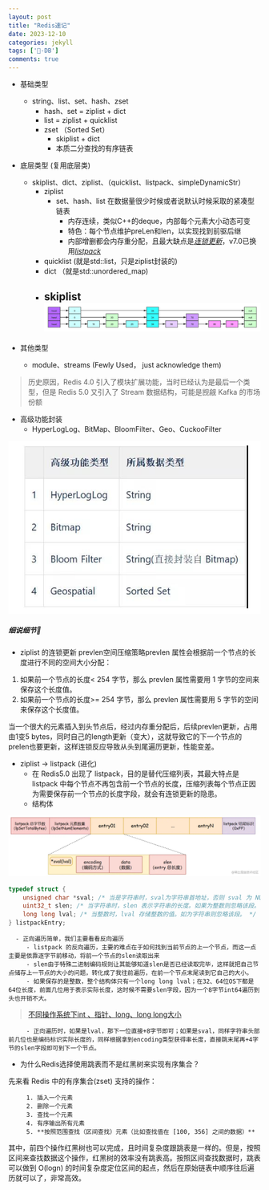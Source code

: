 ```yaml
---
layout: post
title: "Redis速记"
date: 2023-12-10
categories: jekyll
tags: ['🥁-DB']
comments: true
---
```


- 基础类型
   - string、list、set、hash、zset
      - hash、set = ziplist + dict
      - list = ziplist + quicklist
      - zset （Sorted Set）
         - skiplist + dict
         - 本质二分查找的有序链表
- 底层类型 (复用底层类)
   - skiplist、dict、ziplist、（quicklist、listpack、simpleDynamicStr）
      - ziplist
         - set、hash、list 在数据量很少时候或者说默认时候采取的紧凑型链表
            - 内存连续，类似C++的deque，内部每个元素大小动态可变
            - 特色：每个节点维护preLen和len，以实现找到前驱后继
            - 内部增删都会内存重分配，且最大缺点是[_连锁更新_](#oO41M)，v7.0已换用[_listpack_](#oO41M)
      - quicklist (就是std::list，只是ziplist封装的)
      - dict （就是std::unordered_map)
      - skiplist![image.png](../images/1692345865970-f9b3827f-87ed-4d33-a256-cae00034ed54.png)
         - 

- 其他类型
   - module、streams (Fewly Used， just acknowledge them)
> 历史原因，Redis 4.0 引入了模块扩展功能，当时已经认为是最后一个类型，但是 Redis 5.0 又引入了 Stream 数据结构，可能是觊觎 Kafka 的市场份额

- 高级功能封装
   - HyperLogLog、BitMap、BloomFilter、Geo、CuckooFilter

![image.png](../images/1692340739159-a64661a1-27c0-4915-9cde-8108766e7deb.png)
##### 细说细节🤠

   - ziplist 的连锁更新
prevlen空间压缩策略prevlen 属性会根据前一个节点的长度进行不同的空间大小分配：

1. 如果前一个节点的长度< 254 字节，那么 prevlen 属性需要用 1 字节的空间来保存这个长度值。
2. 如果前一个节点的长度>= 254 字节，那么 prevlen 属性需要用 5 字节的空间来保存这个长度值。

当一个很大的元素插入到头节点后，经过内存重分配后，后续prevlen更新，占用由1变5 bytes，同时自己的length更新（变大），这就导致它的下一个节点的prelen也要更新，这样连锁反应导致从头到尾遍历更新，性能变差。

   - ziplist -> listpack (进化)
      - 在 Redis5.0 出现了 listpack，目的是替代压缩列表，其最大特点是 listpack 中每个节点不再包含前一个节点的长度，压缩列表每个节点正因为需要保存前一个节点的长度字段，就会有连锁更新的隐患。
      - 结构体

![](../images/1692343843903-6c0c66ef-1f6d-4073-ba62-c0da747bc9be.png)
```cpp
typedef struct {
	unsigned char *sval; /* 当是字符串时，sval为字符串首地址，否则 sval 为 NULL。 */
	uint32_t slen; /* 当字符串时，slen 表示字符串的长度。如果为整数则忽略该段。 */
	long long lval; /* 当整数时，lval 存储整数的值。如为字符串则忽略该段。 */
} listpackEntry;
```

      - 正向遍历简单，我们主要看看反向遍历
         - listpack 的反向遍历，主要的难点在于如何找到当前节点的上一个节点，而这一点主要是依靠逐字节前移动，将前一个节点的slen读取出来
         - slen由于特殊二进制编码规则让其能够知道slen是否已经读取完毕，这样就把自己节点储存上一节点的大小的问题，转化成了我往前遍历，在前一个节点末尾读到它自己的大小。
         - 如果保存的是整数，整个结构体只有一个long long lval；在32、64位OS下都是64位长度，前面几位用于表示实际长度，这时候不需要slen字段，因为一个8字节int64遍历到头也开销不大。
> [不同操作系统下int 、指针、long、long long大小](https://www.yuque.com/u26180163/zp8dwe/ughz0r21lkegq2u4?view=doc_embed)

         - 正向遍历时，如果是lval，那下一位直接+8字节即可；如果是sval，同样字符串头部前几位也是编码标识实际长度的，同样根据拿到encoding类型获得串长度，直接跳末尾再+4字节的slen字段即可到下一个节点。
   -  为什么Redis选择使用跳表而不是红黑树来实现有序集合？

先来看 Redis 中的有序集合(zset) 支持的操作：

         1. 插入一个元素
         2. 删除一个元素
         3. 查找一个元素
         4. 有序输出所有元素
         5. **按照范围查找（区间查找）元素（比如查找值在 [100, 356] 之间的数据）**

其中，前四个操作红黑树也可以完成，且时间复杂度跟跳表是一样的。但是，按照区间来查找数据这个操作，红黑树的效率没有跳表高。按照区间查找数据时，跳表可以做到 O(logn) 的时间复杂度定位区间的起点，然后在原始链表中顺序往后遍历就可以了，非常高效。



